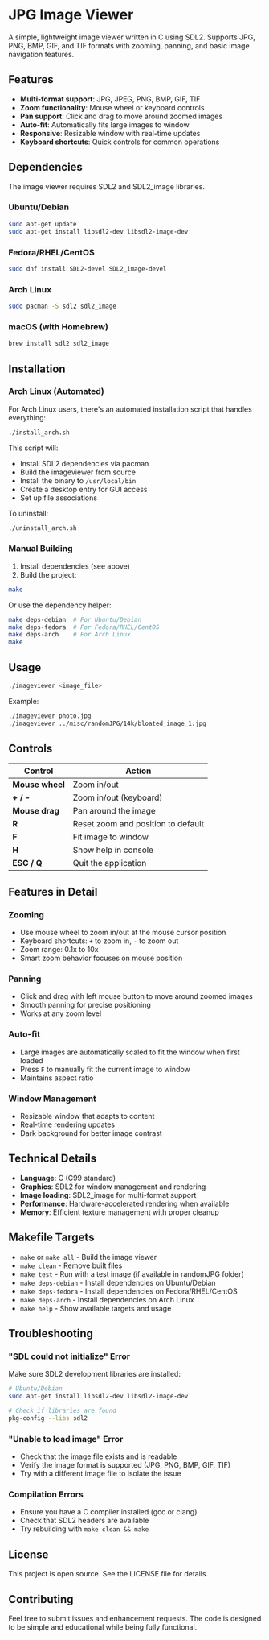 # JPG Image Viewer

A simple, lightweight image viewer written in C using SDL2. Supports JPG, PNG, BMP, GIF, and TIF formats with zooming, panning, and basic image navigation features.

## Features

- **Multi-format support**: JPG, JPEG, PNG, BMP, GIF, TIF
- **Zoom functionality**: Mouse wheel or keyboard controls
- **Pan support**: Click and drag to move around zoomed images
- **Auto-fit**: Automatically fits large images to window
- **Responsive**: Resizable window with real-time updates
- **Keyboard shortcuts**: Quick controls for common operations

## Dependencies

The image viewer requires SDL2 and SDL2_image libraries.

### Ubuntu/Debian
```bash
sudo apt-get update
sudo apt-get install libsdl2-dev libsdl2-image-dev
```

### Fedora/RHEL/CentOS
```bash
sudo dnf install SDL2-devel SDL2_image-devel
```

### Arch Linux
```bash
sudo pacman -S sdl2 sdl2_image
```

### macOS (with Homebrew)
```bash
brew install sdl2 sdl2_image
```

## Installation

### Arch Linux (Automated)
For Arch Linux users, there's an automated installation script that handles everything:

```bash
./install_arch.sh
```

This script will:
- Install SDL2 dependencies via pacman
- Build the imageviewer from source
- Install the binary to `/usr/local/bin`
- Create a desktop entry for GUI access
- Set up file associations

To uninstall:
```bash
./uninstall_arch.sh
```

### Manual Building

1. Install dependencies (see above)
2. Build the project:
```bash
make
```

Or use the dependency helper:
```bash
make deps-debian  # For Ubuntu/Debian
make deps-fedora  # For Fedora/RHEL/CentOS  
make deps-arch    # For Arch Linux
make
```

## Usage

```bash
./imageviewer <image_file>
```

Example:
```bash
./imageviewer photo.jpg
./imageviewer ../misc/randomJPG/14k/bloated_image_1.jpg
```

## Controls

| Control | Action |
|---------|--------|
| **Mouse wheel** | Zoom in/out |
| **+ / -** | Zoom in/out (keyboard) |
| **Mouse drag** | Pan around the image |
| **R** | Reset zoom and position to default |
| **F** | Fit image to window |
| **H** | Show help in console |
| **ESC / Q** | Quit the application |

## Features in Detail

### Zooming
- Use mouse wheel to zoom in/out at the mouse cursor position
- Keyboard shortcuts: `+` to zoom in, `-` to zoom out
- Zoom range: 0.1x to 10x
- Smart zoom behavior focuses on mouse position

### Panning
- Click and drag with left mouse button to move around zoomed images
- Smooth panning for precise positioning
- Works at any zoom level

### Auto-fit
- Large images are automatically scaled to fit the window when first loaded
- Press `F` to manually fit the current image to window
- Maintains aspect ratio

### Window Management
- Resizable window that adapts to content
- Real-time rendering updates
- Dark background for better image contrast

## Technical Details

- **Language**: C (C99 standard)
- **Graphics**: SDL2 for window management and rendering
- **Image loading**: SDL2_image for multi-format support
- **Performance**: Hardware-accelerated rendering when available
- **Memory**: Efficient texture management with proper cleanup

## Makefile Targets

- `make` or `make all` - Build the image viewer
- `make clean` - Remove built files
- `make test` - Run with a test image (if available in randomJPG folder)
- `make deps-debian` - Install dependencies on Ubuntu/Debian
- `make deps-fedora` - Install dependencies on Fedora/RHEL/CentOS
- `make deps-arch` - Install dependencies on Arch Linux
- `make help` - Show available targets and usage

## Troubleshooting

### "SDL could not initialize" Error
Make sure SDL2 development libraries are installed:
```bash
# Ubuntu/Debian
sudo apt-get install libsdl2-dev libsdl2-image-dev

# Check if libraries are found
pkg-config --libs sdl2
```

### "Unable to load image" Error
- Check that the image file exists and is readable
- Verify the image format is supported (JPG, PNG, BMP, GIF, TIF)
- Try with a different image file to isolate the issue

### Compilation Errors
- Ensure you have a C compiler installed (gcc or clang)
- Check that SDL2 headers are available
- Try rebuilding with `make clean && make`

## License

This project is open source. See the LICENSE file for details.

## Contributing

Feel free to submit issues and enhancement requests. The code is designed to be simple and educational while being fully functional.
